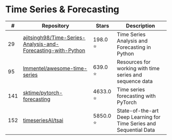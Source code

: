 # Time Series & Forecasting

| # | Repository | Stars | Description |
|---|---|---|---|
| 29 | [ajitsingh98/Time-Series-Analysis-and-Forecasting-with-Python](https://github.com/ajitsingh98/Time-Series-Analysis-and-Forecasting-with-Python) | 198.0 ⭐ | Time Series Analysis and Forecasting in Python |
| 95 | [lmmentel/awesome-time-series](https://github.com/lmmentel/awesome-time-series) | 639.0 ⭐ | Resources for working with time series and sequence data |
| 141 | [sktime/pytorch-forecasting](https://github.com/sktime/pytorch-forecasting) | 4633.0 ⭐ | Time series forecasting with PyTorch |
| 152 | [timeseriesAI/tsai](https://github.com/timeseriesAI/tsai) | 5850.0 ⭐ | State-of-the-art Deep Learning for Time Series and Sequential Data |
